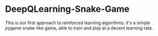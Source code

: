 # DeepQLearning-Snake-Game
This is our first approach to reinforced learning algorithms. it's a simple pygame snake-like game, able to train and play at a decent learning rate.

